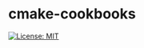 # cmake-cookbooks

[![License: MIT](https://img.shields.io/badge/license-MIT-blue.svg?style=flat-square)](https://raw.githubusercontent.com/dev-cafe/cmake-cookbook/master/LICENSE)
